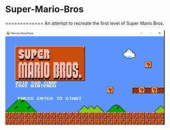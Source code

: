 # Super-Mario-Bros
=============
An attempt to recreate the first level of Super Mario Bros.

![screenshot](https://github.com/Shubbbu/Super-Mario-Bros/blob/master/Capture.PNG?raw=true)
